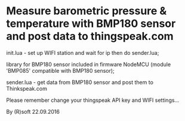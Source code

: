 Measure barometric pressure & temperature with BMP180 sensor and post data to thingspeak.com
==========================================================================

init.lua - set up WIFI station and wait for ip then do sender.lua;

library for BMP180 sensor included in firmware NodeMCU (module 'BMP085' compatible with BMP180 sensor);

sender.lua - get data from BMP180 sensor and post them to Thinkspeak.com


Please remember change your thingspeak API key and WIFI settings...

By (R)soft 22.09.2016

